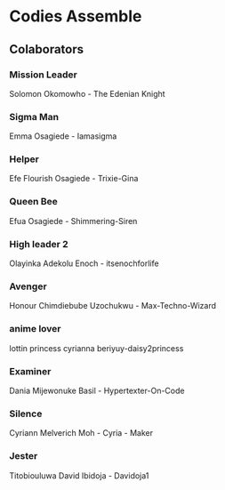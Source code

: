 # Codies Assemble
## Colaborators
### Mission Leader
Solomon Okomowho - The Edenian Knight
### Sigma Man
Emma Osagiede - Iamasigma
### Helper
Efe Flourish Osagiede - Trixie-Gina
### Queen Bee
Efua Osagiede - Shimmering-Siren
### High leader 2 
Olayinka Adekolu Enoch - itsenochforlife
### Avenger
Honour Chimdiebube Uzochukwu - Max-Techno-Wizard
### anime lover
lottin princess cyrianna beriyuy-daisy2princess 
### Examiner
Dania Mijewonuke Basil - Hypertexter-On-Code
### Silence
Cyriann Melverich Moh - Cyria - Maker
### Jester
Titobiouluwa David Ibidoja - Davidoja1
